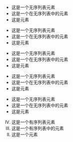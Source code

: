 <!DOCTYPE html>
<html lang="en">
<head>
    <meta charset="UTF-8">
    <meta http-equiv="X-UA-Compatible" content="IE=edge">
    <meta name="viewport" content="width=<>, initial-scale=1.0">   
    <link rel="icon" type="image/x-icon" href="/Brown Chicken_副本.png">
</head>
<body>
    <!-- ul定义无序列表 -->
    <ul class="a">
        <li>这是一个无序列表元素</li>
        <li>这是一个在无序列表中的元素</li>
        <li>这是元素</li>
    </ul>
    <ul class="b">
        <li>这是一个无序列表元素</li>
        <li>这是一个在无序列表中的元素</li>
        <li>这是元素</li>
    </ul>
    <ul class="c">
        <li>这是一个无序列表元素</li>
        <li>这是一个在无序列表中的元素</li>
        <li>这是元素</li>
    </ul>
    <ul class="d">
        <li>这是一个无序列表元素</li>
        <li>这是一个在无序列表中的元素</li>
        <li>这是元素</li>
    </ul>
    <ul class="e">
        <li>这是一个无序列表元素</li>
        <li>这是一个在无序列表中的元素</li>
        <li>这是元素</li>
    </ul>
    <!-- ol定义有序列表 -->
    <ol reversed="reversed" start="4" type="I">
        <li>这是一个有序列表元素</li>
        <li>这是一个有序列表中的元素</li>
        <li>这是一个元素</li>
    </ol>
</body>
</html>
